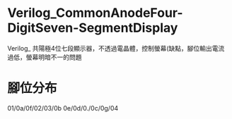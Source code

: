 # Verilog_CommonAnodeFour-DigitSeven-SegmentDisplay
Verilog_ 共陽極4位七段顯示器，不透過電晶體，控制螢幕(缺點，腳位輸出電流過低，螢幕明暗不一的問題
# 腳位分布
01/0a/0f/02/03/0b
0e/0d/0./0c/0g/04
